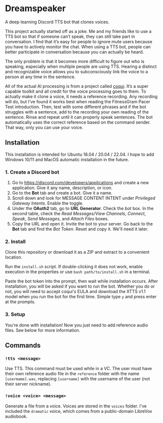 # Dreamspeaker
A deep learning Discord TTS bot that clones voices.

This project actually started off as a joke. Me and my friends like to use a TTS bot so that if someone can’t speak, they can still take part in conversation. I find that it’s easy for people to ignore mute users because you have to actively monitor the chat. When using a TTS bot, people can better participate in conversation because you can actually be heard.

The only problem is that it becomes more difficult to figure out who is speaking, especially when multiple people are using TTS. Hearing a distinct and recognizable voice allows you to subconsciously link the voice to a person at any time in the sentence.

All of the actual AI processing is from a project called [coqui](https://github.com/coqui-ai/TTS). It’s a super capable toolkit and all credit for the voice processing goes to them. To actually make it clone a voice, it needs a reference recording. Any recording will do, but I’ve found it works best when reading the FitnessGram Pacer Test introduction. Then, test with some different phrases and if the bot struggles with a sentence, add to the recording your own reading of the sentence. Rinse and repeat until it can properly speak sentences. The bot automatically uses the correct reference based on the command sender. That way, only you can use your voice.

## Installation

This installation is intended for Ubuntu 18.04 / 20.04 / 22.04. I hope to add Windows 10/11 and MacOS automatic installation in the future.

### 1. Create a Discord bot
1. Go to https://discord.com/developers/applications and create a new application. Give it any name, description, or icon.
2. Go to the **Bot** tab and create a bot. Give it a name.
3. Scroll down and look for MESSAGE CONTENT INTENT under _Privileged Gateway Intents_. Enable the toggle.
4. Under the **OAuth2** tab, go to **URL Generator**. Check the _bot_ box. In the second table, check the _Read Messages/View Channels_, _Connect_, _Speak_, _Send Messages_, and _Attach Files_ boxes.
5. Copy the URL and open it. Invite the bot to your server. Go back to the **Bot** tab and find the _Bot Token_. Reset and copy it. We'll need it later.

### 2. Install
Clone this repository or download it as a ZIP and extract to a convenient location.

Run the  `install.sh` script. If double-clicking it does not work, enable execution in the properties or use `bash path/to/install.sh` in a terminal.

Paste the bot token into the prompt, then wait while installation occurs. After installation, you will be asked if you want to run the bot. Whether you do or not, you will need to accept coqui's EULA and download the XTTS v1.1 model when you run the bot for the first time. Simple type `y` and press enter at the prompts.

### 3. Setup
You're done with installation! Now you just need to add reference audio files. See below for more information.

## Commands

### `!tts <message>`

Use TTS. This command must be used while in a VC. The user must have their own reference audio file in the `reference` folder with the name `[usermame].wav`, replacing `[username]` with the username of the user (not their server nickname).

### `!voice <voice> <message>`

Generate a file from a voice. Voices are stored in the `voices` folder. I've included the `dramatic` voice, which comes from a public-domain LibreVox audiobook.
